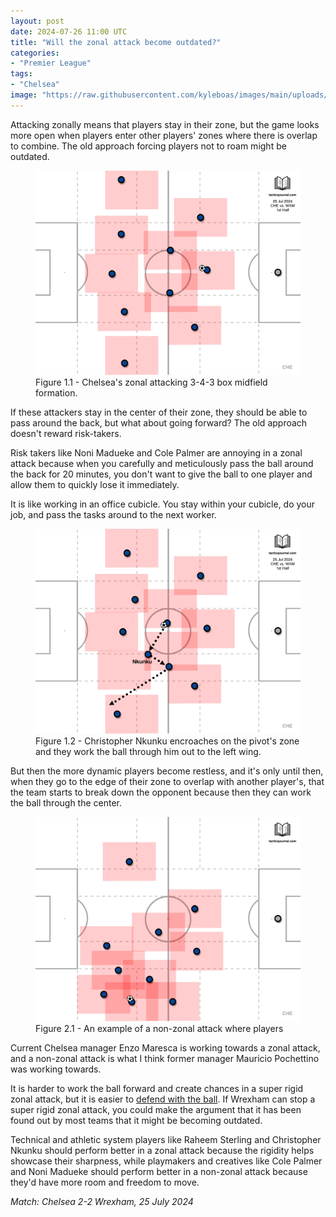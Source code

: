 ```yaml
---
layout: post
date: 2024-07-26 11:00 UTC
title: "Will the zonal attack become outdated?"
categories:
- "Premier League"
tags:
- "Chelsea"
image: "https://raw.githubusercontent.com/kyleboas/images/main/uploads/2024/07/25/Image-25Jul2024_03:07:17.png"
---
```


Attacking zonally means that players stay in their zone, but the game looks more open when players enter other players' zones where there is overlap to combine. The old approach forcing players not to roam might be outdated.

<!---more--->

<figure>
    <img src="https://raw.githubusercontent.com/kyleboas/images/main/uploads/2024/07/25/Image-25Jul2024_03:00:45.png">
    <figcaption>Figure 1.1 - Chelsea's zonal attacking 3-4-3 box midfield formation. </figcaption>
</figure>

If these attackers stay in the center of their zone, they should be able to pass around the back, but what about going forward? The old approach doesn't reward risk-takers.

Risk takers like Noni Madueke and Cole Palmer are annoying in a zonal attack because when you carefully and meticulously pass the ball around the back for 20 minutes, you don't want to give the ball to one player and allow them to quickly lose it immediately. 

It is like working in an office cubicle. You stay within your cubicle, do your job, and pass the tasks around to the next worker. 

<figure>
    <img src="https://raw.githubusercontent.com/kyleboas/images/main/uploads/2024/07/25/Image-25Jul2024_03:06:26.png">
    <figcaption>Figure 1.2 - Christopher Nkunku encroaches on the pivot's zone and they work the ball through him out to the left wing.</figcaption>
</figure>

But then the more dynamic players become restless, and it's only until then, when they go to the edge of their zone to overlap with another player's, that the team starts to break down the opponent because then they can work the ball through the center. 


<figure>
    <img src="https://raw.githubusercontent.com/kyleboas/images/main/uploads/2024/07/25/Image-25Jul2024_22:10:33.png">
    <figcaption>Figure 2.1 - An example of a non-zonal attack where players </figcaption>
</figure>

Current Chelsea manager Enzo Maresca is working towards a zonal attack, and a non-zonal attack is what I think former manager Mauricio Pochettino was working towards. 

It is harder to work the ball forward and create chances in a super rigid zonal attack, but it is easier to [defend with the ball](https://tacticsjournal.com/2024/06/25/to-defend-or-defend-with-the-ball/). If Wrexham can stop a super rigid zonal attack, you could make the argument that it has been found out by most teams that it might be becoming outdated.

Technical and athletic system players like Raheem Sterling and Christopher Nkunku should perform better in a zonal attack because the rigidity helps showcase their sharpness, while playmakers and creatives like Cole Palmer and Noni Madueke should perform better in a non-zonal attack because they'd have more room and freedom to move.

*Match: Chelsea 2-2 Wrexham, 25 July 2024*
